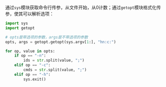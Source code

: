 通过`sys`模块获取命令行传参，从文件开始，从0计数；通过`getopt`模块格式化传参，使其可以解析选项：

```python
import sys
import getopt

# opts是带选项的参数，args是不带选项的参数
opts, args = getopt.getopt(sys.argv[1:], "hn:c:")

for op, value in opts:
    if op == "-n":
        ids = str.split(value, ";")
    elif op == "-c":
        cmds = str.split(value, ";")
    elif op == "-h":
        sys.exit()
```

